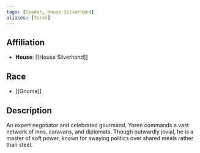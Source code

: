 ```yaml
---
tags: [leader, House Silverhand]
aliases: [Yoren]
---
```


## Affiliation
- **House**: [[House Silverhand]]

## Race
- [[Gnome]]

## Description
An expert negotiator and celebrated gourmand, Yoren commands a vast network of inns, caravans, and diplomats. Though outwardly jovial, he is a master of soft power, known for swaying politics over shared meals rather than steel.
